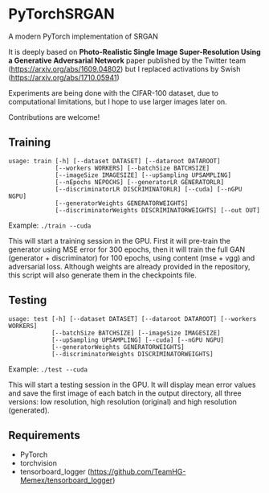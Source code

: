 # PyTorchSRGAN
A modern PyTorch implementation of SRGAN

It is deeply based on __Photo-Realistic Single Image Super-Resolution Using a Generative Adversarial Network__ paper published by the Twitter team (https://arxiv.org/abs/1609.04802) but I replaced activations by Swish (https://arxiv.org/abs/1710.05941)

Experiments are being done with the CIFAR-100 dataset, due to computational limitations, but I hope to use larger images later on.

Contributions are welcome!

## Training

```
usage: train [-h] [--dataset DATASET] [--dataroot DATAROOT]
             [--workers WORKERS] [--batchSize BATCHSIZE]
             [--imageSize IMAGESIZE] [--upSampling UPSAMPLING]
             [--nEpochs NEPOCHS] [--generatorLR GENERATORLR]
             [--discriminatorLR DISCRIMINATORLR] [--cuda] [--nGPU NGPU]
             [--generatorWeights GENERATORWEIGHTS]
             [--discriminatorWeights DISCRIMINATORWEIGHTS] [--out OUT]
```

Example: ```./train --cuda```

This will start a training session in the GPU. First it will pre-train the generator using MSE error for 300 epochs, then it will train the full GAN (generator + discriminator) for 100 epochs, using content (mse + vgg) and adversarial loss. Although weights are already provided in the repository, this script will also generate them in the checkpoints file.

## Testing

```
usage: test [-h] [--dataset DATASET] [--dataroot DATAROOT] [--workers WORKERS]
            [--batchSize BATCHSIZE] [--imageSize IMAGESIZE]
            [--upSampling UPSAMPLING] [--cuda] [--nGPU NGPU]
            [--generatorWeights GENERATORWEIGHTS]
            [--discriminatorWeights DISCRIMINATORWEIGHTS]

```

Example: ```./test --cuda```

This will start a testing session in the GPU. It will display mean error values and save the first image of each batch in the output directory, all three versions: low resolution, high resolution (original) and high resolution (generated).

## Requirements

* PyTorch
* torchvision
* tensorboard_logger (https://github.com/TeamHG-Memex/tensorboard_logger)
